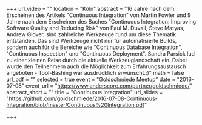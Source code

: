 +++
url_video = ""
location = "Köln"
abstract = "16 Jahre nach dem Erscheinen des Artikels \"Continuous Integration\" von Martin Fowler und 9 Jahre nach dem Erscheinen des Buches \"Continuous Integration: Improving Software Quality and Reducing Risk\" von Paul M. Duvall, Steve Matyas, Andrew Glover, sind zahlreiche Werkzeuge rund um diese Thematik entstanden. Das sind Werkzeuge nicht nur für automatisierte Builds, sondern auch für die Bereiche wie \"Continuous Database Integration\", \"Continuous Inspection\" und \"Continuous Deployment\". Sandra Parsick lud zu einer kleinen Reise durch die aktuelle Werkzeuglandschaft ein. Dabei wurde den Teilnehmern auch die Möglichkeit zum Erfahrungsaustausch angeboten - Tool-Bashing war ausdrücklich erwünscht.:)"
math = false
url_pdf = ""
selected = true
event = "Goldschmiede Meetup"
date = "2016-07-08"
event_url = "https://www.anderscore.com/partner/goldschmiede/"
abstract_short = ""
title = "Continuous Integration"
url_slides = "https://github.com/goldschmiede/2016-07-08-Continuous-Integration/blob/master/Continuous%20Integration.pdf"

+++
